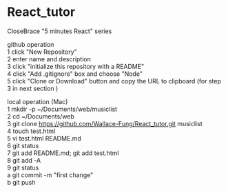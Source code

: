 # React_tutor
CloseBrace "5 minutes React" series

github operation  
1 click "New Repository"  
2 enter name and description  
3 click "initialize this repository with a README"  
4 click "Add .gitignore" box and choose "Node"  
5 click "Clone or Download" button and copy the URL to clipboard (for step 3 in next section  )

local operation (Mac)  
1 mkdir -p ~/Documents/web/musiclist  
2 cd ~/Documents/web  
3 git clone https://github.com/Wallace-Fung/React_tutor.git musiclist  
4 touch test.html  
5 vi test.html README.md  
6 git status  
7 git add README.md; git add test.html  
8 git add -A  
9 git status  
a git commit -m "first change"  
b git push  
